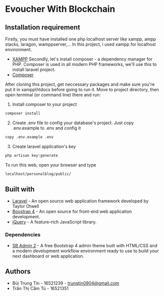 # Evoucher With Blockchain

## Installation requirement

Firstly, you must have installed one php localhost server like xampp, ampp stacks, laragon, wamppserver,... In this project, i used xampp for localhost environment.
- [XAMPP](https://www.apachefriends.org/index.html)
Secondly, let's install composer - a dependency manager for PHP. Composer is used in all modern PHP frameworks, we'll use this to install laravel project.
- [Composer](https://getcomposer.org/doc/01-basic-usage.md)

After cloning this project, get neccessary packages and make sure you're put it in xampp\htdocs before going to run it.
Move to project directory, then open terminal (or command line) there and run:
1. Install composer to your project
```bash
composer install
```
2. Create .env file to config your database's project. Just copy .env.example to .env and config it
```bash
copy .env.example .env
```
3. Create laravel application's key
```bash
php artisan key:generate
```
To run this web, open your browser and type
```bash
localhost/personalblog/public/
```

## Built with

- [Laravel](https://laravel.com/) - An open source web application framework developed by Taylor Otwell
- [Boostrap 4](https://getbootstrap.com/) - An open source for front-end web application development.
- [jQuery](https://jquery.com/) - A feature-rich JavaScript library.

### Dependencies

- [SB Admin 2](https://startbootstrap.com/themes/sb-admin-2/) - A free Bootstrap 4 admin theme built with HTML/CSS and a modern development workflow environment ready to use to build your next dashboard or web application.

## Authors

- Bùi Trung Tín - 16521239 - trungtin0904@gmail.com
- Trần Thị Cẩm Tú - 16521351
